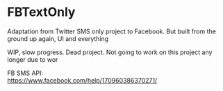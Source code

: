 # FBTextOnly
Adaptation from Twitter SMS only project to Facebook. But built from the ground up again, UI and everything

WIP, slow progress. Dead project. Not going to work on this project any longer due to wor

FB SMS API:
<br/>
https://www.facebook.com/help/170960386370271/
